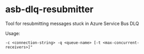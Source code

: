 # asb-dlq-resubmitter
Tool for resubmitting messages stuck in Azure Service Bus DLQ

Usage:

```
-c <connection-string> -q <queue-name> [-t <max-concurrent-receivers>]"
```
